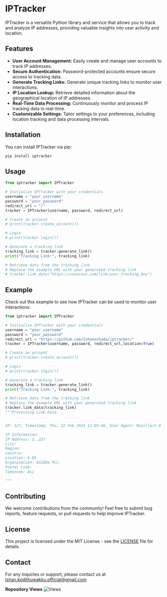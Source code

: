 
# IPTracker


IPTracker is a versatile Python library and service that allows you to track and analyze IP addresses, providing valuable insights into user activity and location.

## Features

- **User Account Management:** Easily create and manage user accounts to track IP addresses.
- **Secure Authentication:** Password-protected accounts ensure secure access to tracking data.
- **Generate Tracking Links:** Generate unique tracking links to monitor user interactions.
- **IP Location Lookup:** Retrieve detailed information about the geographical location of IP addresses.
- **Real-Time Data Processing:** Continuously monitor and process IP tracking data in real-time.
- **Customizable Settings:** Tailor settings to your preferences, including location tracking and data processing intervals.

## Installation

You can install IPTracker via pip:

```bash
pip install iptracker
```

## Usage

```python
from iptracker import IPTracker

# Initialize IPTracker with your credentials
username = "your_username"
password = "your_password"
redirect_url = "/"
tracker = IPTracker(username, password, redirect_url)

# Create an account
# print(tracker.create_account())

# Login
# print(tracker.login())

# Generate a tracking link
tracking_link = tracker.generate_link()
print("Tracking Link:", tracking_link)

# Retrieve data from the tracking link
# Replace the example URL with your generated tracking link
# tracker.link_data("https://xxxxxxxx.com/link/your_tracking_key")
```

## Example

Check out this example to see how IPTracker can be used to monitor user interactions:

```python
from iptracker import IPTracker

# Initialize IPTracker with your credentials
username = "your_username"
password = "your_password"
redirect_url = "https://github.com/Ishanoshada/iptracker/"
tracker = IPTracker(username, password, redirect_url,location=True)

# Create an account
# print(tracker.create_account())

# Login
# print(tracker.login())

# Generate a tracking link
tracking_link = tracker.generate_link()
print("Tracking Link:", tracking_link)

# Retrieve data from the tracking link
# Replace the example URL with your generated tracking link
tracker.link_data(tracking_link)
"""Processing Link Data...


IP: 127, Timestamp: Thu, 22 Feb 2024 12:05:48, User Agent: Mozilla/5.0 (Linux; 37.36

IP Information:
IP Address: 1..237
City: 
Region: 
Country: 
Location: 6.65
Organization: AS180a PLC.
Postal Code: 
Timezone: Asi

"""

```

## Contributing

We welcome contributions from the community! Feel free to submit bug reports, feature requests, or pull requests to help improve IPTracker.

## License

This project is licensed under the MIT License - see the [LICENSE](LICENSE) file for details.

## Contact

For any inquiries or support, please contact us at Ishan.kodithuwakku.official@gmail.com

**Repository Views** ![Views](https://profile-counter.glitch.me/iplogger/count.svg)



